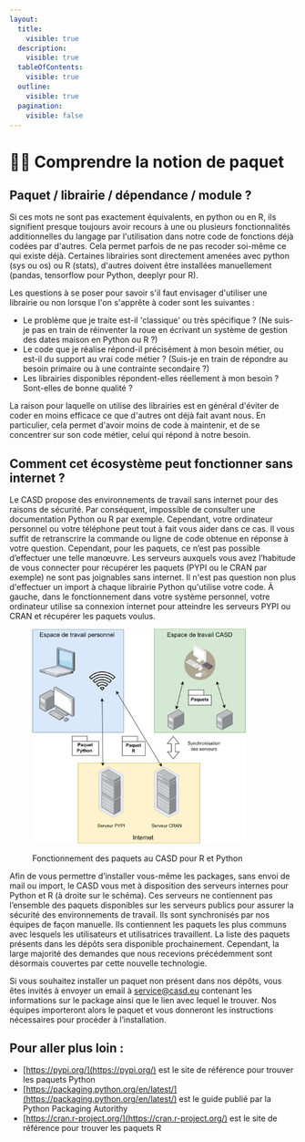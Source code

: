 ```yaml
---
layout:
  title:
    visible: true
  description:
    visible: true
  tableOfContents:
    visible: true
  outline:
    visible: true
  pagination:
    visible: false
---
```


# 👩🏫 Comprendre la notion de paquet

## Paquet / librairie / dépendance / module ?&#x20;

Si ces mots ne sont pas exactement équivalents, en python ou en R, ils signifient presque toujours avoir recours à une ou plusieurs fonctionnalités additionnelles du langage par l'utilisation dans notre code de fonctions déjà codées par d'autres. Cela permet parfois de ne pas recoder soi-même ce qui existe déjà. Certaines librairies sont directement amenées avec python (sys ou os) ou R (stats), d'autres doivent être installées manuellement (pandas, tensorflow pour Python, deeplyr pour R).

Les questions à se poser pour savoir s'il faut envisager d'utiliser une librairie ou non lorsque l'on s'apprête à coder sont les suivantes :&#x20;

* Le problème que je traite est-il 'classique' ou très spécifique ? (Ne suis-je pas en train de réinventer la roue en écrivant un système de gestion des dates maison en Python ou R ?)
* Le code que je réalise répond-il précisément à mon besoin métier, ou est-il du support au vrai code métier ? (Suis-je en train de répondre au besoin primaire ou à une contrainte secondaire ?)
* Les librairies disponibles répondent-elles réellement à mon besoin ? Sont-elles de bonne qualité ?

La raison pour laquelle on utilise des librairies est en général d'éviter de coder en moins efficace ce que d'autres ont déjà fait avant nous. En particulier, cela permet d'avoir moins de code à maintenir, et de se concentrer sur son code métier, celui qui répond à notre besoin.

## Comment cet écosystème peut fonctionner sans internet ?

Le CASD propose des environnements de travail sans internet pour des raisons de sécurité. Par conséquent, impossible de consulter une documentation Python ou R par exemple.  Cependant, votre ordinateur personnel ou votre téléphone peut tout à fait vous aider dans ce cas. Il vous suffit de retranscrire la commande ou ligne de code obtenue en réponse à votre question. Cependant, pour les paquets, ce n’est pas possible d’effectuer une telle manœuvre. Les serveurs auxquels vous avez l’habitude de vous connecter pour récupérer les paquets (PYPI ou le CRAN par exemple) ne sont pas joignables sans internet. Il n'est pas question non plus d'effectuer un import à chaque librairie Python qu'utilise votre code. À gauche, dans le fonctionnement dans votre système personnel, votre ordinateur utilise sa connexion internet pour atteindre les serveurs PYPI ou CRAN et récupérer les paquets voulus.&#x20;

<figure><img src="../chapters/images/serveurs.png" alt="" width="375"><figcaption><p>Fonctionnement des paquets au CASD pour R et Python</p></figcaption></figure>

Afin de vous permettre d’installer vous-même les packages, sans envoi de mail ou import, le CASD vous met à disposition des serveurs internes pour Python et R (à droite sur le schéma). Ces serveurs ne contiennent pas l’ensemble des paquets disponibles sur les serveurs publics pour assurer la sécurité des environnements de travail. Ils sont synchronisés par nos équipes de façon manuelle. Ils contiennent les paquets les plus communs avec lesquels les utilisateurs et utilisatrices travaillent. La liste des paquets présents dans les dépôts sera disponible prochainement. Cependant, la large majorité des demandes que nous recevions précédemment sont désormais couvertes par cette nouvelle technologie.

Si vous souhaitez installer un paquet non présent dans nos dépôts, vous êtes invités à envoyer un email à [service@casd.eu](mailto:service@casd.eu) contenant les informations sur le package ainsi que le lien avec lequel le trouver. Nos équipes importeront alors le paquet et vous donneront les instructions nécessaires pour procéder à l’installation.

## Pour aller plus loin :

* [https://pypi.org/](https://pypi.org/) est le site de référence pour trouver les paquets Python
* [https://packaging.python.org/en/latest/](https://packaging.python.org/en/latest/) est le guide publié par la Python Packaging Autorithy
* [https://cran.r-project.org/](https://cran.r-project.org/) est le site de référence pour trouver les paquets R
